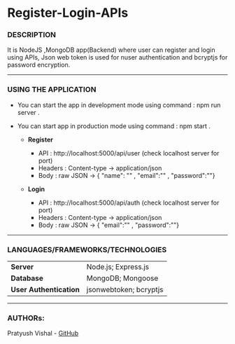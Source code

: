 # Register-Login-APIs

### DESCRIPTION
It is NodeJS ,MongoDB app(Backend) where user can register and login using APIs, Json web token is used for nuser authentication and bcryptjs for password encryption.

---

### USING THE APPLICATION

* You can start the app in development mode using command : npm run server .

* You can start app in production mode using command : npm start .

    * **Register**
        - API : http://localhost:5000/api/user (check localhost server for port)
        - Headers : Content-type -> application/json
        - Body : raw JSON -> { "name": "" , "email":"" , "password":""}

    * **Login**
        - API : http://localhost:5000/api/auth (check localhost server for port)
        - Headers : Content-type -> application/json
        - Body : raw JSON -> { "email":"" , "password":""}


---

### LANGUAGES/FRAMEWORKS/TECHNOLOGIES
| | |
| ------ | ------ |
| **Server** | Node.js; Express.js |
| **Database** | MongoDB; Mongoose |
| **User Authentication** | jsonwebtoken; bcryptjs |

---

### AUTHORs:
Pratyush Vishal - [GitHub](https://github.com/prats7)
